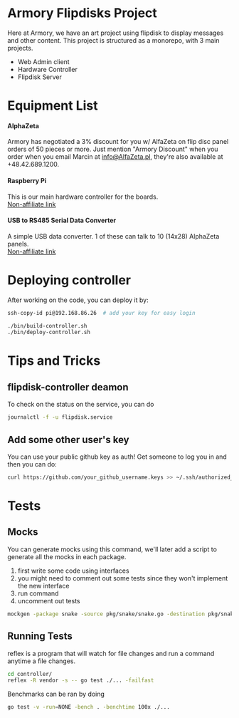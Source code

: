# Armory Flipdisks Project
Here at Armory, we have an art project using flipdisk to display messages
and other content. This project is structured as a monorepo, with 3 main projects.
- Web Admin client
- Hardware Controller
- Flipdisk Server


# Equipment List
#### AlphaZeta
Armory has negotiated a 3% discount for you w/ AlfaZeta on flip disc panel orders of 50 pieces or more.
Just mention "Armory Discount" when you order when you email Marcin at info@AlfaZeta.pl, they're also available at +48.42.689.1200.

#### Raspberry Pi
This is our main hardware controller for the boards.  
[Non-affiliate link](https://www.raspberrypi.org/products/raspberry-pi-3-model-b/)


#### USB to RS485 Serial Data Converter
A simple USB data converter. 1 of these can talk to 10 (14x28) AlphaZeta panels.  
[Non-affiliate link](https://www.amazon.com/gp/product/B0721BB8PQ)



# Deploying controller
After working on the code, you can deploy it by:
```bash
ssh-copy-id pi@192.168.86.26  # add your key for easy login

./bin/build-controller.sh
./bin/deploy-controller.sh
```


# Tips and Tricks
## flipdisk-controller deamon
To check on the status on the service, you can do
```bash
journalctl -f -u flipdisk.service
```

## Add some other user's key
You can use your public github key as auth!
Get someone to log you in and then you can do:
```bash
curl https://github.com/your_github_username.keys >> ~/.ssh/authorized_keys
```


# Tests
## Mocks
You can generate mocks using this command, we'll later add a script to generate all the mocks in each package.
1. first write some code using interfaces
2. you might need to comment out some tests since they won't implement the new interface
3. run command
4. uncomment out tests
```bash
mockgen -package snake -source pkg/snake/snake.go -destination pkg/snake/snake_mock.go
```

## Running Tests
reflex is a program that will watch for file changes and run a command anytime a file changes. 
```bash
cd controller/
reflex -R vendor -s -- go test ./... -failfast
```

Benchmarks can be ran by doing
```bash
go test -v -run=NONE -bench . -benchtime 100x ./...
```
